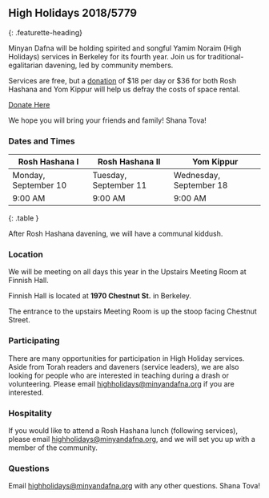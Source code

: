 ## High Holidays 2018/5779
{: .featurette-heading}

Minyan Dafna will be holding spirited and songful Yamim Noraim (High Holidays) services in Berkeley for its fourth year. Join us for traditional-egalitarian davening, led by community members.

Services are free, but a [donation](https://donorbox.org/minyan-dafna-high-holidays-2018) of $18 per day or $36 for both Rosh Hashana and Yom Kippur will help us defray the costs of space rental.

<a href="https://donorbox.org/minyan-dafna-high-holidays-2018" target="_blank" class="btn btn-primary">Donate Here</a>
 
We hope you will bring your friends and family! Shana Tova!

### Dates and Times

| Rosh Hashana I | Rosh Hashana II | Yom Kippur |
|--------|-------|--------|
| Monday, September 10 | Tuesday, September 11 | Wednesday, September 18 |
| 9:00 AM | 9:00 AM | 9:00 AM |
{: .table }

After Rosh Hashana davening, we will have a communal kiddush.

<!--In the afternoon of the first day of Rosh Hashana, we will gather at 4:00 pm for Tashlich in Strawberry Creek Park.-->

### Location

We will be meeting on all days this year in the Upstairs Meeting Room at Finnish Hall.

Finnish Hall is located at <strong>1970 Chestnut St.</strong> in Berkeley.

<!-- <iframe
height="200"
frameborder="0" style="border:0;width:100%"
src="https://www.google.com/maps/embed/v1/place?key=AIzaSyDodo60_nRbolJuU7aj9RSStWJPgfDvKCc &q=Finnish+Brotherhood+Hall" allowfullscreen>
</iframe> -->


The entrance to the upstairs Meeting Room is up the stoop facing Chestnut Street.

### Participating

There are many opportunities for participation in High Holiday services. Aside from Torah readers and daveners (service leaders), we are also looking for people who are interested in teaching during a drash or volunteering. Please email <a href="mailto:highholidays@minyandafna.org">highholidays@minyandafna.org</a> if you are interested.


### Hospitality

If you would like to attend a Rosh Hashana lunch (following services), please email <a href="mailto:highholidays@minyandafna.org">highholidays@minyandafna.org</a>, and we will set you up with a member of the community.


### Questions

Email <a href="mailto:highholidays@minyandafna.org">highholidays@minyandafna.org</a> with any other questions. Shana Tova!
